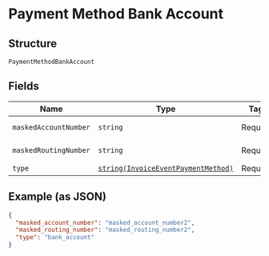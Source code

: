 
# Payment Method Bank Account

## Structure

`PaymentMethodBankAccount`

## Fields

| Name | Type | Tags | Description | Getter | Setter |
|  --- | --- | --- | --- | --- | --- |
| `maskedAccountNumber` | `string` | Required | - | getMaskedAccountNumber(): string | setMaskedAccountNumber(string maskedAccountNumber): void |
| `maskedRoutingNumber` | `string` | Required | - | getMaskedRoutingNumber(): string | setMaskedRoutingNumber(string maskedRoutingNumber): void |
| `type` | [`string(InvoiceEventPaymentMethod)`](../../doc/models/invoice-event-payment-method.md) | Required | - | getType(): string | setType(string type): void |

## Example (as JSON)

```json
{
  "masked_account_number": "masked_account_number2",
  "masked_routing_number": "masked_routing_number2",
  "type": "bank_account"
}
```

